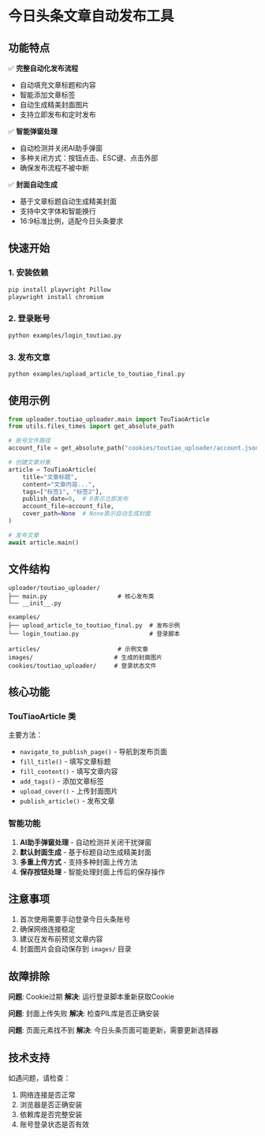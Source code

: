 # 今日头条文章自动发布工具

## 功能特点

✅ **完整自动化发布流程**
- 自动填充文章标题和内容
- 智能添加文章标签
- 自动生成精美封面图片
- 支持立即发布和定时发布

✅ **智能弹窗处理**
- 自动检测并关闭AI助手弹窗
- 多种关闭方式：按钮点击、ESC键、点击外部
- 确保发布流程不被中断

✅ **封面自动生成**
- 基于文章标题自动生成精美封面
- 支持中文字体和智能换行
- 16:9标准比例，适配今日头条要求

## 快速开始

### 1. 安装依赖

```bash
pip install playwright Pillow
playwright install chromium
```

### 2. 登录账号

```bash
python examples/login_toutiao.py
```

### 3. 发布文章

```bash
python examples/upload_article_to_toutiao_final.py
```

## 使用示例

```python
from uploader.toutiao_uploader.main import TouTiaoArticle
from utils.files_times import get_absolute_path

# 账号文件路径
account_file = get_absolute_path("cookies/toutiao_uploader/account.json", "toutiao_uploader")

# 创建文章对象
article = TouTiaoArticle(
    title="文章标题",
    content="文章内容...",
    tags=["标签1", "标签2"],
    publish_date=0,  # 0表示立即发布
    account_file=account_file,
    cover_path=None  # None表示自动生成封面
)

# 发布文章
await article.main()
```

## 文件结构

```
uploader/toutiao_uploader/
├── main.py                    # 核心发布类
└── __init__.py

examples/
├── upload_article_to_toutiao_final.py  # 发布示例
└── login_toutiao.py                    # 登录脚本

articles/                      # 示例文章
images/                       # 生成的封面图片
cookies/toutiao_uploader/     # 登录状态文件
```

## 核心功能

### TouTiaoArticle 类

主要方法：
- `navigate_to_publish_page()` - 导航到发布页面
- `fill_title()` - 填写文章标题
- `fill_content()` - 填写文章内容
- `add_tags()` - 添加文章标签
- `upload_cover()` - 上传封面图片
- `publish_article()` - 发布文章

### 智能功能

1. **AI助手弹窗处理** - 自动检测并关闭干扰弹窗
2. **默认封面生成** - 基于标题自动生成精美封面
3. **多重上传方式** - 支持多种封面上传方法
4. **保存按钮处理** - 智能处理封面上传后的保存操作

## 注意事项

1. 首次使用需要手动登录今日头条账号
2. 确保网络连接稳定
3. 建议在发布前预览文章内容
4. 封面图片会自动保存到 `images/` 目录

## 故障排除

**问题**: Cookie过期
**解决**: 运行登录脚本重新获取Cookie

**问题**: 封面上传失败
**解决**: 检查PIL库是否正确安装

**问题**: 页面元素找不到
**解决**: 今日头条页面可能更新，需要更新选择器

## 技术支持

如遇问题，请检查：
1. 网络连接是否正常
2. 浏览器是否正确安装
3. 依赖库是否完整安装
4. 账号登录状态是否有效 